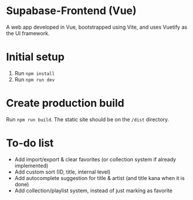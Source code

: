 # Supabase-Frontend (Vue)

A web app developed in Vue, bootstrapped using Vite, and uses Vuetify as the UI
framework.

# Initial setup

1. Run `npm install`
2. Run `npm run dev`

# Create production build

Run `npm run build`. The static site should be on the `/dist` directory.

# To-do list

- Add import/export & clear favorites (or collection system if already
  implemented)
- Add custom sort (ID, title, internal level)
- Add autocomplete suggestion for title & artist (and title kana when it is
  done)
- Add collection/playlist system, instead of just marking as favorite
